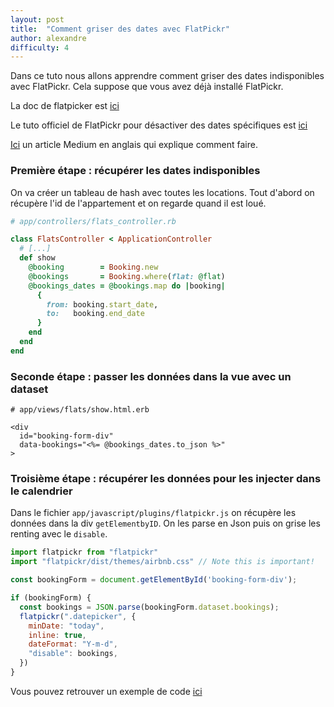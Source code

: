 ```yaml
---
layout: post
title:  "Comment griser des dates avec FlatPickr"
author: alexandre
difficulty: 4
---
```


Dans ce tuto nous allons apprendre comment griser des dates indisponibles avec FlatPickr. Cela suppose que vous avez déjà installé FlatPickr.

La doc de flatpicker est [ici](https://flatpickr.js.org/examples/#basic)

Le tuto officiel de FlatPickr pour désactiver des dates spécifiques est [ici](https://flatpickr.js.org/examples/#disabling-specific-dates)

[Ici](https://medium.com/@rodloboz/ruby-on-rails-date-validation-in-a-booking-and-disabling-dates-in-date-picker-3e5b4e9b4640) un article Medium en anglais qui explique comment faire.

### Première étape : récupérer les dates indisponibles

On va créer un tableau de hash avec toutes les locations. Tout d'abord on récupère l'id de l'appartement et on regarde quand il est loué.


```ruby
# app/controllers/flats_controller.rb

class FlatsController < ApplicationController
  # [...]
  def show
    @booking        = Booking.new
    @bookings       = Booking.where(flat: @flat)
    @bookings_dates = @bookings.map do |booking|
      {
        from: booking.start_date,
        to:   booking.end_date
      }
    end
  end
end
```

### Seconde étape : passer les données dans la vue avec un dataset

```erb
# app/views/flats/show.html.erb

<div
  id="booking-form-div"
  data-bookings="<%= @bookings_dates.to_json %>"
>
```


### Troisième étape : récupérer les données pour les injecter dans le calendrier

Dans le fichier `app/javascript/plugins/flatpickr.js` on récupère les données dans la div `getElementbyID`. On les parse en Json puis on grise les renting avec le `disable`.

```js
import flatpickr from "flatpickr"
import "flatpickr/dist/themes/airbnb.css" // Note this is important!

const bookingForm = document.getElementById('booking-form-div');

if (bookingForm) {
  const bookings = JSON.parse(bookingForm.dataset.bookings);
  flatpickr(".datepicker", {
    minDate: "today",
    inline: true,
    dateFormat: "Y-m-d",
    "disable": bookings,
  })
}
```

Vous pouvez retrouver un exemple de code [ici](https://github.com/alexandrebk/airbnb-copycat/commit/fce1dc96b3d0c2d25b9656ab836cbe88e18747ff)
